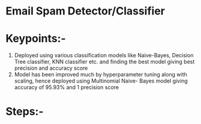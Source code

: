 # Email Spam Detector/Classifier

# Keypoints:-
1) Deployed using various classification models like Naive-Bayes, Decision Tree classifier, KNN classifier etc. and finding the best model giving best precision and accuracy score
2) Model has been improved much by hyperparameter tuning along with scaling, hence deployed using Multinomial Naive- Bayes model giving accuracy of 95.93% and 1 precision score 

# Steps:-
